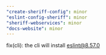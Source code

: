 ```yaml
---
"create-sheriff-config": minor
"eslint-config-sheriff": minor
"sheriff-webservices": minor
"docs-website": minor
---
```


fix(cli): the cli will install eslint@8.57.0
